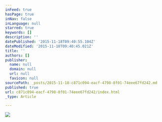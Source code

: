 ```yaml
---
inFeed: true
hasPage: true
inNav: false
inLanguage: null
starred: true
keywords: []
description: ''
datePublished: '2015-11-18T09:40:55.104Z'
dateModified: '2015-11-18T09:40:45.021Z'
title: ''
authors: []
publisher:
  name: null
  domain: null
  url: null
  favicon: null
sourcePath: _posts/2015-11-18-c871c094-eacf-4798-8f01-74eee67fd242.md
published: true
url: c871c094-eacf-4798-8f01-74eee67fd242/index.html
_type: Article

---
```

![](https://the-grid-user-content.s3-us-west-2.amazonaws.com/0591ea13-10e8-47ba-9bdc-9d2a48066c89.png)